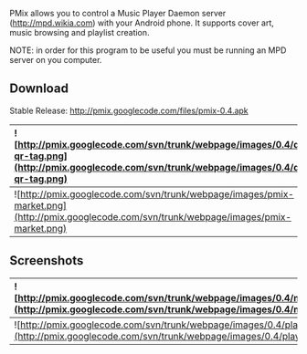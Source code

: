 PMix allows you to control a Music Player Daemon server (http://mpd.wikia.com) with your Android phone. It supports cover art, music browsing and playlist creation.

NOTE: in order for this program to be useful you must be running an MPD server on you computer.

## Download ##
Stable Release:
http://pmix.googlecode.com/files/pmix-0.4.apk

|![http://pmix.googlecode.com/svn/trunk/webpage/images/0.4/download-qr-tag.png](http://pmix.googlecode.com/svn/trunk/webpage/images/0.4/download-qr-tag.png)|
|:----------------------------------------------------------------------------------------------------------------------------------------------------------|
|![http://pmix.googlecode.com/svn/trunk/webpage/images/pmix-market.png](http://pmix.googlecode.com/svn/trunk/webpage/images/pmix-market.png)                |

## Screenshots ##

|![http://pmix.googlecode.com/svn/trunk/webpage/images/0.4/mainscreen.png](http://pmix.googlecode.com/svn/trunk/webpage/images/0.4/mainscreen.png)|![http://pmix.googlecode.com/svn/trunk/webpage/images/0.4/mainmenu.png](http://pmix.googlecode.com/svn/trunk/webpage/images/0.4/mainmenu.png)|
|:------------------------------------------------------------------------------------------------------------------------------------------------|:--------------------------------------------------------------------------------------------------------------------------------------------|
|![http://pmix.googlecode.com/svn/trunk/webpage/images/0.4/playlist.png](http://pmix.googlecode.com/svn/trunk/webpage/images/0.4/playlist.png)    |![http://pmix.googlecode.com/svn/trunk/webpage/images/0.4/settings.png](http://pmix.googlecode.com/svn/trunk/webpage/images/0.4/settings.png)|